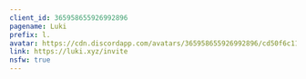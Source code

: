 ```yaml
---
client_id: 365958655926992896
pagename: Luki
prefix: l.
avatar: https://cdn.discordapp.com/avatars/365958655926992896/cd50f6c11a30a4e9f76f825d8c4512a9.png?size=2048
link: https://luki.xyz/invite
nsfw: true
---
```

